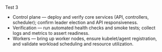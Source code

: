 Test 3

- Control plane — deploy and verify core services (API, controllers, scheduler); confirm leader election and API responsiveness.
- Verification — run automated health checks and smoke tests; collect logs and metrics to assert readiness.
- Workers — bring up worker nodes, ensure kubelet/agent registration, and validate workload scheduling and resource utilization.